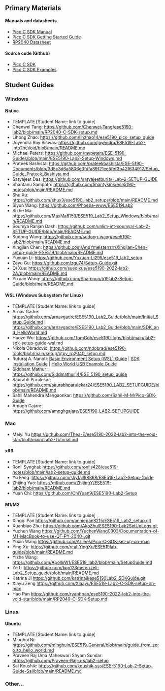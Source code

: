 ## Primary Materials
#### Manuals and datasheets
- [Pico C SDK Manual](https://datasheets.raspberrypi.com/pico/raspberry-pi-pico-c-sdk.pdf)
- [Pico C SDK Getting Started Guide](https://datasheets.raspberrypi.com/pico/getting-started-with-pico.pdf)
- [RP2040 Datasheet](https://datasheets.raspberrypi.com/rp2040/rp2040-datasheet.pdf)

#### Source code (Github)
- [Pico C SDK](https://github.com/raspberrypi/pico-sdk)
- [Pico C SDK Examples](https://github.com/raspberrypi/pico-examples)

## Student Guides

### Windows
#### Native
- TEMPLATE [Student Name: link to guide]
- Chenwei Tang: https://github.com/Chenwei-Tang/ese5190-lab2/blob/main/RP2040-C-SDK-setup.md
- Lihong Zhao: https://github.com/lihzhao14/ese5190_pico_setup_guide
- Joyendra Roy Biswas: https://github.com/joyendra/ESE519-Lab2-intoTheVoid/blob/main/README.md
- Michael Peters: https://github.com/mvpeters/ESE-5190-Guides/blob/main/ESE5190-Lab2-Setup-Windows.md
- Prateek Bashista: https://github.com/prateekbashista/ESE-5190-Documents/blob/3d5c3d6a5806e3fdfa89f21ee5fef3b42f634912/Setup_Guide_Prateek_Bashista.md
- Satyajeet Das: https://github.com/satyajeetburla/-Lab-2-SETUP-GUIDE
- Shantanu Sampath: https://github.com/Shantykins/ese5190-notes/blob/main/README.md
- Shu Xu: https://github.com/shux3/ese5190_lab2_setups/blob/main/README.md
- Siyun Wang: https://github.com/Phoebe-www/ESE519Lab2
- Sizhe Ma: https://github.com/MaxMa6150/ESE519_Lab2_Setup_Windows/blob/main/README.md
- Soumya Ranjan Dash: https://github.com/unlim-int-soumya/-Lab-2-SETUP-GUIDE/blob/main/README.md
- Sudong Wang: https://github.com/sudong-wang/ese5190-lab2/blob/main/README.md
- Xingjian Chen: https://github.com/AndYmeisterrrrr/Xingjian-Chen-setup-guide-ESE519/blob/main/README.md
- Yuxuan Li: https://github.com/Yuxuan-Li295/ese519_lab2_setup
- Zeyu Gu: https://github.com/zgu74/Setup-Guide.git
- Qi Xue: https://github.com/sueqixue/ese5190-2022-lab2-2A/blob/main/README.md
- Yixuan Wang: https://github.com/Sharonun/519lab2-Setup-Guide/blob/main/README.md
#### WSL (Windows Subsystem for Linux)
- TEMPLATE [Student Name: link to guide]
- Arnav Gadre: https://github.com/arnavgadre/ESE5190_Lab2_Guide/blob/main/Initial_Setup_Guide.md | https://github.com/arnavgadre/ESE5190_Lab2_Guide/blob/main/SDK_and_HelloWorld.md
- Haoze Wu: https://github.com/TomGoh/ese5190-logs/blob/main/lab2-sdk-setup-guide-wsl.md
- Nikola Obradovic: https://github.com/ndobrad/ese5190-tools/blob/main/setup/qtpy_rp2040_setup.md
- Ruturaj A. Nanoti: [Basic Environment Setup (WSL) Guide](https://github.com/Ruturajn/ESE5190-setup-guide/blob/main/Basic_Setup.md) | [SDK Installation Guide](https://github.com/Ruturajn/ESE5190-setup-guide/blob/main/SDK_Setup.md) | [Hello World USB Example Guide](https://github.com/Ruturajn/ESE5190-setup-guide/blob/main/Hello_World.md)
- Siddhant Mathur : https://github.com/Siddmathur14/ESE_5190_setup_guide
- Saurabh Parulekar: https://github.com/saurabhparulekar24/ESE5190_LAB2_SETUPGUIDE/blob/main/README.md
- Sahil Mahendra Mangaonkar: https://github.com/Sahil-M-M/Pico-SDK-Guide
- Amogh Gajare: https://github.com/amoghgajare/ESE5190_LAB2_SETUPGUIDE
### Mac
- Meiyi Yu https://github.com/Thea-E/ese5190-2022-lab2-into-the-void-star/blob/main/Lab2-Tutorial.md
#### x86
- TEMPLATE [Student Name: link to guide]
- Ronil Synghal: https://github.com/ronils428/ese519-notes/blob/main/lab2-setup-guide.md
- Yu Feng: https://github.com/skyfall88888/ESE519-Lab2-Setup-Guide
- Zhijing Yao: https://github.com/ZhijingY/ESE519-lab2/blob/main/README.md
- Yuan Chi: https://github.com/ChiYuan9/ESE5190-Lab2-Setup

#### M1/M2
- TEMPLATE [Student Name: link to guide]
- Xingqi Pan https://github.com/anniepan8215/ESE519_Lab2_setup.git
- Xuanbiao Zhu: https://github.com/AkoZhu/ESE5190-Lab2SetUpLogs.git
- Yuchen Wang https://github.com/YuchenWang0303/Documentation-of-M1-MacBook-to-use-QT-PY-2040-.git
- Yuxin Wang https://github.com/Ariiees/Pico-C-SDK-set-up-on-mac
- Ying Xu: https://github.com/real-YingXu/ESE519lab-guide/blob/main/README.md
- Yizhe Wang: https://github.com/ApolloW1/ESE519_lab2/blob/main/SetupGuide.md
- Ze Li https://github.com/kop123meter/zeli-Lab2_Setup_guide/blob/main/README.md
- Katrina Ji https://github.com/katrinaji/ese5190Lab2_SDKGuide.git
- Xiayu Zeng https://github.com/Xiaayu/ESE519-Lab2-C-SDK-setup-on-mac
- Hao Pan https://github.com/ryanhpan/ese5190-2022-lab2-into-the-void-star/blob/main/RP2040-C-SDK-Setup.md
### Linux
#### Ubuntu
- TEMPLATE [Student Name: link to guide]
- Minghui Ni: https://github.com/minghuin/ESE519_General/blob/main/guide_from_zero_to_hello_world.md
- Praveen Raj Uma Maheswari Shyam Sundar: https://github.com/Praveen-Raj-u-s/lab2-setup
- Sai Koushik: https://github.com/koushik-sss/ESE-5190-Lab-2-Setup-Guide-Sai/blob/main/README.md
### Other...
